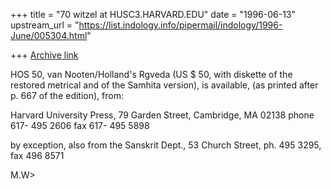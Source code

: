 +++
title = "70 witzel at HUSC3.HARVARD.EDU"
date = "1996-06-13"
upstream_url = "https://list.indology.info/pipermail/indology/1996-June/005304.html"

+++
[Archive link](https://list.indology.info/pipermail/indology/1996-June/005304.html)


HOS 50, van Nooten/Holland's Rgveda  (US $ 50, with diskette of the 
restored metrical and of the Samhita version), is available, (as printed 
after p. 667 of the edition), from:

Harvard University Press, 79 Garden Street, Cambridge, MA 02138
phone 617- 495 2606
fax 617- 495 5898

by exception, also  from the Sanskrit Dept., 53 Church Street, ph. 495 
3295, fax 496 8571


M.W>




